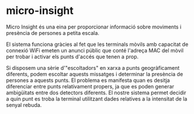 # micro-insight

Micro Insight és una eina per proporcionar informació sobre moviments i presència de persones a petita escala.

El sistema funciona gràcies al fet que les terminals mòvils amb capacitat de connexió WiFi emeten un anunci públic que conté l'adreça MAC del mòvil per trobar i activar els punts d'accés que tenen a prop.

Si disposem una sèrie d'"escoltadors" en xarxa a punts geogràficament diferents, podem escoltar aquests missatges i determinar la presència de persones a aquests punts. El problema es manifesta quan es desitja diferenciar entre punts relativament propers, ja que es poden generar ambigüitats entre dos detectors diferents. El nostre sistema permet decidir a quin punt es troba la terminal utilitzant dades relatives a la intensitat de la senyal rebuda.

